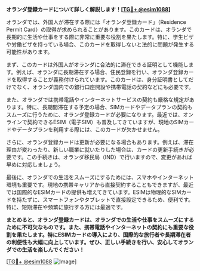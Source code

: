 **オランダ登録カードについて詳しく解説します！[[TG💪+ @esim1088](https://t.me/s/esim1088)]**

オランダでは、外国人が滞在する際には「オランダ登録カード」（Residence Permit Card）の取得が求められることがあります。このカードは、オランダで長期的に生活や仕事をする際に非常に重要な役割を果たします。特に、学生ビザや労働ビザを持っている場合、このカードを取得しないと法的に問題が発生する可能性があります。

まず、このカードは外国人がオランダに合法的に滞在できる証明として機能します。例えば、オランダに長期滞在する場合、住民登録を行い、オランダ登録カードを取得することが義務付けられています。このカードは、身分証明書としてだけでなく、オランダ国内での銀行口座開設や携帯電話の契約などにも必要です。

また、オランダでは携帯電話やインターネットサービスの契約も厳格な規定があります。特に、長期間滞在する予定の場合、SIMカードやデータプランの契約もスムーズに行うために、オランダ登録カードが必要になります。最近では、オンラインで契約できるESIM（電子SIM）も普及してきていますが、現地のSIMカードやデータプランを利用する際には、このカードが欠かせません。

さらに、オランダ登録カードは更新が必要になる場合もあります。例えば、滞在理由が変わったり、新しい職業に就いたりした場合は、カードの更新手続きが必要です。この手続きは、オランダ移民局（IND）で行いますので、変更があれば早めに対応しましょう。

最後に、オランダでの生活をスムーズにするためには、スマホやインターネット環境も重要です。現地の携帯キャリアから直接契約することもできますが、最近では国際的なESIMカードの提供も増えてきています。ESIMは物理的なSIMカードを持たずに、スマートフォンやタブレットで直接設定できるため、便利です。特に、短期滞在や頻繁に旅行する方には最適です。

**まとめると、オランダ登録カードは、オランダでの生活や仕事をスムーズにするために不可欠なものです。また、携帯電話やインターネットの契約にも重要な役割を果たします。特にESIMカードの導入により、国際的な旅行者や長期滞在者の利便性も大幅に向上しています。ぜひ、正しい手続きを行い、安心してオランダでの生活を楽しんでください！**

[[TG💪+ @esim1088](https://t.me/s/esim1088) ![Image](https://i.postimg.cc/Y0z9fWf4/image.png)]
